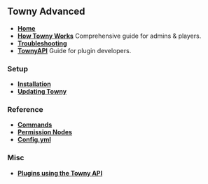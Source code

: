 ## Towny Advanced
- [**Home**](https://github.com/TownyAdvanced/Towny/wiki)
- [**How Towny Works**](https://github.com/TownyAdvanced/Towny/wiki/How-Towny-Works) Comprehensive guide for admins & players.
- [**Troubleshooting**](https://github.com/TownyAdvanced/Towny/wiki/Troubleshooting)
- [**TownyAPI**](https://github.com/TownyAdvanced/Towny/wiki/TownyAPI) Guide for plugin developers.

### Setup
- [**Installation**](https://github.com/TownyAdvanced/Towny/wiki/Installation)
- [**Updating Towny**](https://github.com/TownyAdvanced/Towny/wiki/Updating-Towny) 

### Reference
- [**Commands**](https://github.com/TownyAdvanced/Towny/wiki/Towny-Commands)
- [**Permission Nodes**](https://github.com/TownyAdvanced/Towny/wiki/Towny-Permission-Nodes)
- [**Config.yml**](https://github.com/TownyAdvanced/Towny/wiki/Default-Config.yml)

### Misc
- [**Plugins using the Towny API**](https://github.com/TownyAdvanced/Towny/wiki/Plugins-using-the-Towny-API)
